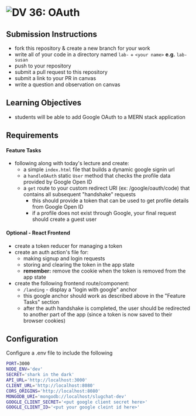 ![DV](https://www.deltavcodeschool.com/wp-content/uploads/DeltaV.png) 36: OAuth
======

## Submission Instructions
* fork this repository & create a new branch for your work
* write all of your code in a directory named `lab-` + `<your name>` **e.g.** `lab-susan`
* push to your repository
* submit a pull request to this repository
* submit a link to your PR in canvas
* write a question and observation on canvas

## Learning Objectives
* students will be able to add Google OAuth to a MERN stack application

## Requirements
#### Feature Tasks
* following along with today's lecture and create:
  * a simple `index.html` file that builds a dynamic google signin url
  * a `handleOAuth` static `User` method that checks the profile data provided by Google Open ID
  * a `get` route to your custom redirect URI (ex: /google/oauth/code) that contains all subsequent "handshake" requests
    * this should provide a token that can be used to get profile details from Google Open ID
    * if a profile does not exist through Google, your final request should create a guest user

#### Optional - React Frontend
* create a token reducer for managing a token
* create an auth action's file for:
  * making signup and login requests
  * storing and clearing the token in the app state
  * **remember:** remove the cookie when the token is removed from the app state
* create the following frontend route/component:
  * `/landing` - display a "login with google" anchor
  * this google anchor should work as described above in the "Feature Tasks" section
  * after the auth handshake is completed, the user should be redirected to another part of the app (since a token is now saved to their browser cookies)

## Configuration
Configure a .env file to include the following

``` bash
PORT=3000
NODE_ENV='dev'
SECRET='shark in the dark'
API_URL='http://localhost:3000'
CLIENT_URL='http://localhost:8080'
CORS_ORIGINS='http://localhost:8080'
MONGODB_URI='mongodb://localhost/slugchat-dev'
GOOGLE_CLIENT_SECRET='<put google client secret here>'
GOOGLE_CLIENT_ID='<put your google cleint id here>'
```
